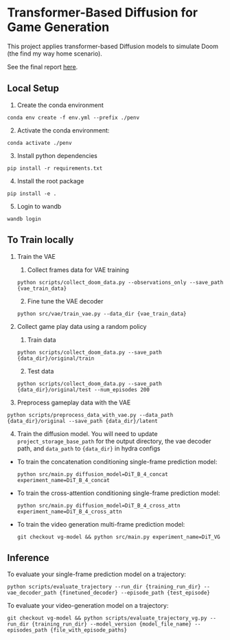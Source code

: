# Transformer-Based Diffusion for Game Generation

This project applies transformer-based Diffusion models to simulate Doom (the find my way home scenario). 

See the final report [here](https://georgysavva.github.io/assets/pdf/Diffusion_for_Simulation.pdf).

## Local Setup

1. Create the conda environment

```
conda env create -f env.yml --prefix ./penv
```

2. Activate the conda environment:

 ```
 conda activate ./penv
```

3. Install python dependencies

```
pip install -r requirements.txt
```

4. Install the root package

```
pip install -e .
```

5. Login to wandb

```
wandb login
```

## To Train locally

1. Train the VAE
    1. Collect frames data for VAE training

    ```
    python scripts/collect_doom_data.py --observations_only --save_path {vae_train_data}
   ````

    2. Fine tune the VAE decoder

    ```
    python src/vae/train_vae.py --data_dir {vae_train_data}
    ```

2. Collect game play data using a random policy

    1. Train data

    ```
    python scripts/collect_doom_data.py --save_path {data_dir}/original/train
    ```

    2. Test data

    ```
    python scripts/collect_doom_data.py --save_path {data_dir}/original/test --num_episodes 200
    ```

3. Preprocess gameplay data with the VAE

```
python scripts/preprocess_data_with_vae.py --data_path {data_dir}/original --save_path {data_dir}/latent
```

4. Train the diffusion model. You will need to update  `project_storage_base_path` for the output directory, the vae decoder path, and `data_path` to `{data_dir}` in hydra configs

 - To train the concatenation conditioning single-frame prediction model: 
   ```
   python src/main.py diffusion_model=DiT_B_4_concat experiment_name=DiT_B_4_concat
   ```

 - To train the cross-attention conditioning single-frame prediction model: 
   ```
   python src/main.py diffusion_model=DiT_B_4_cross_attn experiment_name=DiT_B_4_cross_attn
   ```
 
 - To train the video generation multi-frame prediction model: 
   ```
   git checkout vg-model && python src/main.py experiment_name=DiT_VG
   ```

## Inference

To evaluate your single-frame prediction model on a trajectory:
```
python scripts/evaluate_trajectory --run_dir {training_run_dir} --vae_decoder_path {finetuned_decoder} --episode_path {test_episode}
```

To evaluate your video-generation model on a trajectory:
```
git checkout vg-model && python scripts/evaluate_trajectory_vg.py --run_dir {training_run_dir} --model_version {model_file_name} --episodes_path {file_with_episode_paths}
```
